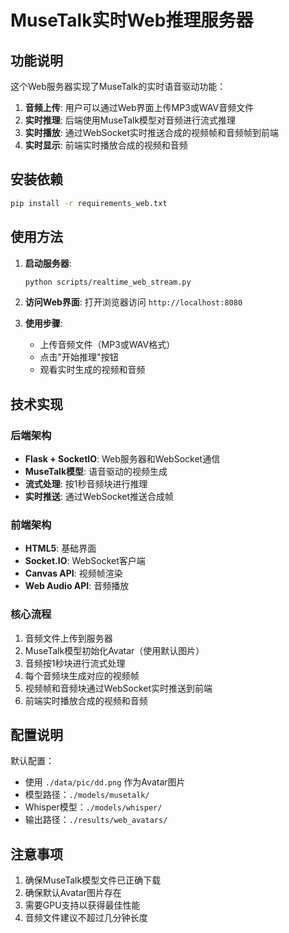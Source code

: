 # MuseTalk实时Web推理服务器

## 功能说明

这个Web服务器实现了MuseTalk的实时语音驱动功能：

1. **音频上传**: 用户可以通过Web界面上传MP3或WAV音频文件
2. **实时推理**: 后端使用MuseTalk模型对音频进行流式推理
3. **实时播放**: 通过WebSocket实时推送合成的视频帧和音频帧到前端
4. **实时显示**: 前端实时播放合成的视频和音频

## 安装依赖

```bash
pip install -r requirements_web.txt
```

## 使用方法

1. **启动服务器**:
   ```bash
   python scripts/realtime_web_stream.py
   ```

2. **访问Web界面**:
   打开浏览器访问 `http://localhost:8080`

3. **使用步骤**:
   - 上传音频文件（MP3或WAV格式）
   - 点击"开始推理"按钮
   - 观看实时生成的视频和音频

## 技术实现

### 后端架构
- **Flask + SocketIO**: Web服务器和WebSocket通信
- **MuseTalk模型**: 语音驱动的视频生成
- **流式处理**: 按1秒音频块进行推理
- **实时推送**: 通过WebSocket推送合成帧

### 前端架构
- **HTML5**: 基础界面
- **Socket.IO**: WebSocket客户端
- **Canvas API**: 视频帧渲染
- **Web Audio API**: 音频播放

### 核心流程
1. 音频文件上传到服务器
2. MuseTalk模型初始化Avatar（使用默认图片）
3. 音频按1秒块进行流式处理
4. 每个音频块生成对应的视频帧
5. 视频帧和音频块通过WebSocket实时推送到前端
6. 前端实时播放合成的视频和音频

## 配置说明

默认配置：
- 使用 `./data/pic/dd.png` 作为Avatar图片
- 模型路径：`./models/musetalk/`
- Whisper模型：`./models/whisper/`
- 输出路径：`./results/web_avatars/`

## 注意事项

1. 确保MuseTalk模型文件已正确下载
2. 确保默认Avatar图片存在
3. 需要GPU支持以获得最佳性能
4. 音频文件建议不超过几分钟长度

